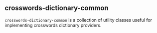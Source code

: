 <!--
SPDX-FileCopyrightText: 2023 Antoine Belvire
SPDX-License-Identifier: GPL-3.0-or-later
-->

## crosswords-dictionary-common

`crosswords-dictionary-common` is a collection of utility classes useful for implementing 
crosswords dictionary providers.